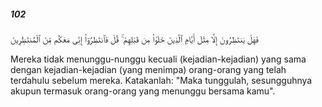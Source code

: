 ##### 102

<span class="ayah">فَهَلْ يَنتَظِرُونَ إِلَّا مِثْلَ أَيَّامِ ٱلَّذِينَ خَلَوْا۟ مِن قَبْلِهِمْ ۚ قُلْ فَٱنتَظِرُوٓا۟ إِنِّى مَعَكُم مِّنَ ٱلْمُنتَظِرِينَ</span>

<span class="ayah_translation">Mereka tidak menunggu-nunggu kecuali (kejadian-kejadian) yang sama dengan kejadian-kejadian (yang menimpa) orang-orang yang telah terdahulu sebelum mereka. Katakanlah: "Maka tunggulah, sesungguhnya akupun termasuk orang-orang yang menunggu bersama kamu".</span>
